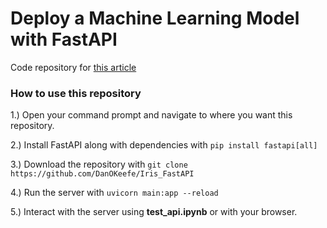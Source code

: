 # Deploy a Machine Learning Model with FastAPI

Code repository for [this article](https://dantokeefe.medium.com/deploy-a-machine-learning-model-with-fastapi-7a98bf7cb7c3)

### How to use this repository
1.) Open your command prompt and navigate to where you want this repository.

2.) Install FastAPI along with dependencies with `pip install fastapi[all]`

3.) Download the repository with `git clone https://github.com/DanOKeefe/Iris_FastAPI`

4.) Run the server with `uvicorn main:app --reload`

5.) Interact with the server using **test_api.ipynb** or with your browser.
